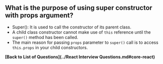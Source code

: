 ## What is the purpose of using super constructor with props argument?

* Super(): It is used to call the constructor of its parent class.
* A child class constructor cannot make use of `this` reference until the `super()` method has been called.
* The main reason for passing `props` parameter to `super()` call is to access `this.props` in your child constructors.

**[Back to List of Questions](../React Interview Questions.md#core-react)**

